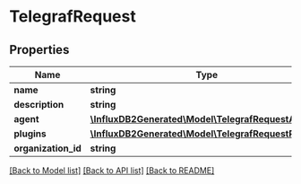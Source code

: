 # TelegrafRequest

## Properties
Name | Type | Description | Notes
------------ | ------------- | ------------- | -------------
**name** | **string** |  | [optional] 
**description** | **string** |  | [optional] 
**agent** | [**\InfluxDB2Generated\Model\TelegrafRequestAgent**](TelegrafRequestAgent.md) |  | [optional] 
**plugins** | [**\InfluxDB2Generated\Model\TelegrafRequestPlugin[]**](TelegrafRequestPlugin.md) |  | [optional] 
**organization_id** | **string** |  | [optional] 

[[Back to Model list]](../README.md#documentation-for-models) [[Back to API list]](../README.md#documentation-for-api-endpoints) [[Back to README]](../README.md)


